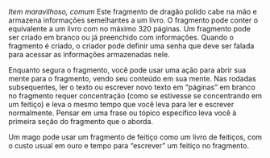 
*Item maravilhoso, comum*
Este fragmento de dragão polido cabe na mão e armazena informações semelhantes a um livro. O fragmento pode conter o equivalente a um livro com no máximo 320 páginas. Um fragmento pode ser criado em branco ou já preenchido com informações. Quando o fragmento é criado, o criador pode definir uma senha que deve ser falada para acessar as informações armazenadas nele.

Enquanto segura o fragmento, você pode usar uma ação para abrir sua mente para o fragmento, vendo seu conteúdo em sua mente. Nas rodadas subsequentes, ler o texto ou escrever novo texto em “páginas” em branco no fragmento requer concentração (como se estivesse se concentrando em um feitiço) e leva o mesmo tempo que você leva para ler e escrever normalmente. Pensar em uma frase ou tópico específico leva você à primeira seção do fragmento que o aborda.

Um mago pode usar um fragmento de feitiço como um livro de feitiços, com o custo usual em ouro e tempo para “escrever” um feitiço no fragmento.